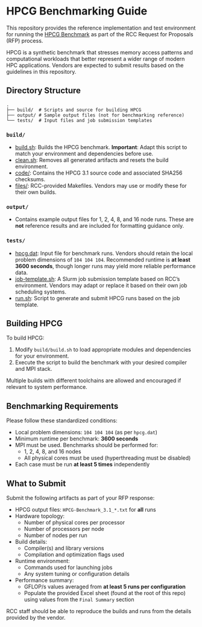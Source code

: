 # HPCG Benchmarking Guide

This repository provides the reference implementation and test environment for
running the [HPCG Benchmark](https://hpcg-benchmark.org/) as part of the RCC
Request for Proposals (RFP) process.

HPCG is a synthetic benchmark that stresses memory access patterns and
computational workloads that better represent a wider range of modern HPC
applications. Vendors are expected to submit results based on the guidelines in
this repository.

## Directory Structure

```
.
├── build/  # Scripts and source for building HPCG
├── output/ # Sample output files (not for benchmarking reference)
└── tests/  # Input files and job submission templates
```

### `build/`

- [build.sh](build/build.sh): Builds the HPCG benchmark.  **Important**: Adapt
  this script to match your environment and dependencies before use.
- [clean.sh](build/clean.sh): Removes all generated artifacts and resets the
  build environment.
- [code/](build/code): Contains the HPCG 3.1 source code and associated SHA256
  checksums.
- [files/](build/files): RCC-provided Makefiles. Vendors may use or modify
  these for their own builds.

### `output/`

- Contains example output files for 1, 2, 4, 8, and 16 node runs.  These are
  **not** reference results and are included for formatting guidance only.

### `tests/`

- [hpcg.dat](tests/hpcg.dat): Input file for benchmark runs. Vendors should
  retain the local problem dimensions of `104 104 104`. Recommended runtime is
  **at least 3600 seconds**, though longer runs may yield more reliable
  performance data.
- [job-template.sh](tests/job-template.sh): A Slurm job submission template
  based on RCC’s environment. Vendors may adapt or replace it based on their
  own job scheduling systems.
- [run.sh](tests/run.sh): Script to generate and submit HPCG runs based on the
  job template.

## Building HPCG

To build HPCG:

1. Modify `build/build.sh` to load appropriate modules and dependencies for
   your environment.
2. Execute the script to build the benchmark with your desired compiler and MPI
   stack.

Multiple builds with different toolchains are allowed and encouraged if relevant to system performance.

## Benchmarking Requirements

Please follow these standardized conditions:

- Local problem dimensions: `104 104 104` (as per `hpcg.dat`)
- Minimum runtime per benchmark: **3600 seconds**
- MPI must be used. Benchmarks should be performed for:
  - 1, 2, 4, 8, and 16 nodes
  - All physical cores must be used (hyperthreading must be disabled)
- Each case must be run **at least 5 times** independently

## What to Submit

Submit the following artifacts as part of your RFP response:

- HPCG output files: `HPCG-Benchmark_3.1_*.txt` for **all** runs
- Hardware topology:
  - Number of physical cores per processor
  - Number of processors per node
  - Number of nodes per run
- Build details:
  - Compiler(s) and library versions
  - Compilation and optimization flags used
- Runtime environment:
  - Commands used for launching jobs
  - Any system tuning or configuration details
- Performance summary:
  - GFLOP/s values averaged from **at least 5 runs per configuration**
  - Populate the provided Excel sheet (found at the root of this repo) using
    values from the `Final Summary` section

RCC staff should be able to reproduce the builds and runs from the details
provided by the vendor.
